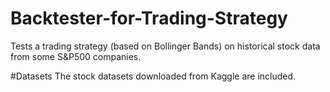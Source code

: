 # Backtester-for-Trading-Strategy
Tests a trading strategy (based on Bollinger Bands) on historical stock data from some S&P500 companies.

#Datasets
The stock datasets downloaded from Kaggle are included.
